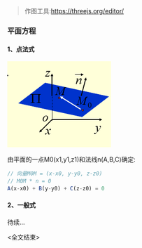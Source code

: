 > 作图工具:https://threejs.org/editor/

### 平面方程


#### 1、点法式
<img src="02.png">

由平面的一点M0(x1,y1,z1)和法线n(A,B,C)确定:
```js
// 向量M0M = (x-x0, y-y0, z-z0)
// M0M * n = 0
A(x-x0) + B(y-y0) + C(z-z0) = 0
```

#### 2、一般式
待续...

<全文结束>
